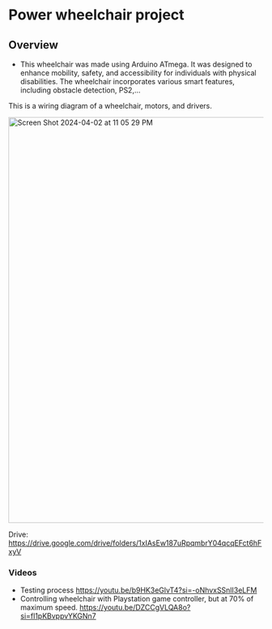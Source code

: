 # Power wheelchair project

## Overview 
  - This wheelchair was made using Arduino ATmega. It was designed to enhance mobility, safety, and accessibility for individuals with physical disabilities. The wheelchair incorporates various smart features, including obstacle detection, PS2,...

This is a wiring diagram of a wheelchair, motors, and drivers.

<img width="801" alt="Screen Shot 2024-04-02 at 11 05 29 PM" src="https://github.com/vo-hp/Power-Weelchair/assets/93023968/979ec68a-3e1a-4001-a2de-972044cdab5a">

Drive:
https://drive.google.com/drive/folders/1xIAsEw187uRpqmbrY04qcqEFct6hFxyV

### Videos

- Testing process
    https://youtu.be/b9HK3eGlvT4?si=-oNhvxSSnlI3eLFM
- Controlling wheelchair with Playstation game controller, but at 70% of maximum speed.
    https://youtu.be/DZCCgVLQA8o?si=fl1pKBvppvYKGNn7
